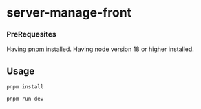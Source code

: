 # server-manage-front


### PreRequesites

Having [pnpm](https://pnpm.io/fr/installation) installed.
Having [node](https://nodejs.org/fr/download) version 18 or higher installed.

## Usage

```
pnpm install
```

```
pnpm run dev
```